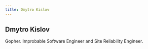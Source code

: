 ```yaml
---
title: Dmytro Kislov
---
```


## Dmytro Kislov

Gopher. Improbable Software Engineer and Site Reliability Engineer.
